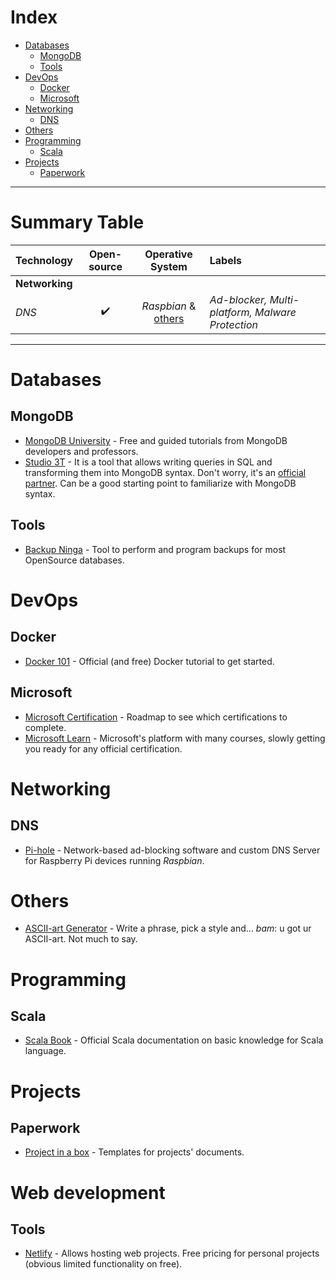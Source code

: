 # Index
- [Databases](#databases)
  - [MongoDB](#mongodb)
  - [Tools](#tools)
- [DevOps](#devops)
  - [Docker](#docker)
  - [Microsoft](#microsoft)
- [Networking](#networking)
  - [DNS](#dns)
- [Others](#others)
- [Programming](#programming)
  - [Scala](#scala)
- [Projects](#projects)
  - [Paperwork](#paperwork)

---

# Summary Table

| Technology     | Open-source | Operative System | Labels     |
| :------------- | :---------: | :--------------: | :--------- | 
| **Networking** |             |                  |            |
| _DNS_          |      ✔️     | _Raspbian_ & [others](https://docs.pi-hole.net/main/prerequisites/#supported-operating-systems) | _Ad-blocker, Multi-platform, Malware Protection_ |

---

# Databases
## MongoDB
- [MongoDB University](https://university.mongodb.com/) - Free and guided 
  tutorials from MongoDB developers and professors.
- [Studio 3T](https://studio3t.com/) - It is a tool that allows writing queries
  in SQL and transforming them into MongoDB syntax. Don't worry, it's an 
  [official partner](https://www.mongodb.com/partners/studio-3t). Can be a good
  starting point to familiarize with MongoDB syntax.
## Tools
- [Backup Ninga](https://backup.ninja/technologies) - Tool to perform and 
  program backups for most OpenSource databases.


# DevOps
## Docker
- [Docker 101](https://www.docker.com/101-tutorial) - Official (and free) Docker
  tutorial to get started.
## Microsoft
- [Microsoft Certification](https://query.prod.cms.rt.microsoft.com/cms/api/am/binary/RE2PjDI) - 
  Roadmap to see which certifications to complete.
- [Microsoft Learn](https://docs.microsoft.com/en-us/learn/) - Microsoft's 
 platform with many courses, slowly getting you ready for any official 
 certification.


# Networking
## DNS
- [Pi-hole](https://pi-hole.net/) - Network-based ad-blocking software and 
  custom DNS Server for Raspberry Pi devices running _Raspbian_.

# Others
- [ASCII-art Generator](https://www.patorjk.com/software/taag/#p=display&f=Big&t=Type%20Something%20) - 
  Write a phrase, pick a style and... *bam*: u got ur ASCII-art. Not much to 
  say.


# Programming
## Scala
- [Scala Book](https://docs.scala-lang.org/overviews/scala-book/introduction.html) - 
  Official Scala documentation on basic knowledge for Scala language.


# Projects 
## Paperwork
- [Project in a box](https://www.projectinabox.org.uk) - Templates for projects'
  documents.


# Web development
## Tools
- [Netlify](https://www.netlify.com/pricing/) - Allows hosting web projects. 
  Free pricing for personal projects (obvious limited functionality on free).
